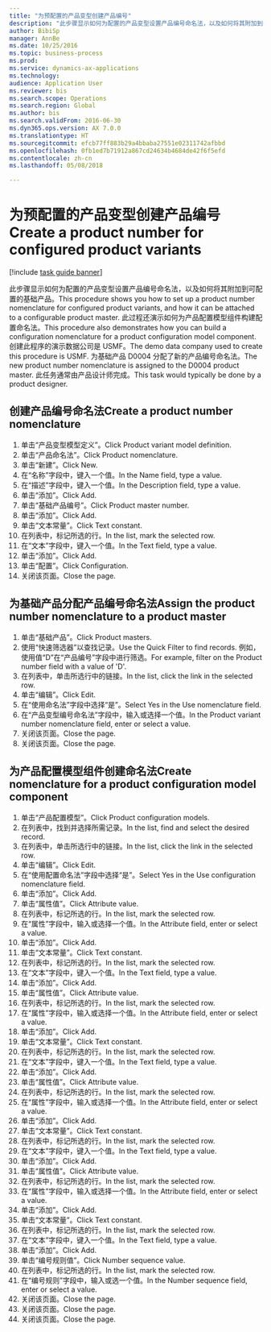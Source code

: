 ```yaml
--- 
title: "为预配置的产品变型创建产品编号"
description: "此步骤显示如何为配置的产品变型设置产品编号命名法，以及如何将其附加到可配置的基础产品。"
author: BibiSp
manager: AnnBe
ms.date: 10/25/2016
ms.topic: business-process
ms.prod: 
ms.service: dynamics-ax-applications
ms.technology: 
audience: Application User
ms.reviewer: bis
ms.search.scope: Operations
ms.search.region: Global
ms.author: bis
ms.search.validFrom: 2016-06-30
ms.dyn365.ops.version: AX 7.0.0
ms.translationtype: HT
ms.sourcegitcommit: efcb77ff883b29a4bbaba27551e02311742afbbd
ms.openlocfilehash: 0fb1ed7b71912a867cd24634b4684de42f6f5efd
ms.contentlocale: zh-cn
ms.lasthandoff: 05/08/2018

---
```

# <a name="create-a-product-number-for-configured-product-variants"></a><span data-ttu-id="b57ba-103">为预配置的产品变型创建产品编号</span><span class="sxs-lookup"><span data-stu-id="b57ba-103">Create a product number for configured product variants</span></span>

[!include [task guide banner](../../includes/task-guide-banner.md)]

<span data-ttu-id="b57ba-104">此步骤显示如何为配置的产品变型设置产品编号命名法，以及如何将其附加到可配置的基础产品。</span><span class="sxs-lookup"><span data-stu-id="b57ba-104">This procedure shows you how to set up a product number nomenclature for configured product variants, and how it can be attached to a configurable product master.</span></span> <span data-ttu-id="b57ba-105">此过程还演示如何为产品配置模型组件构建配置命名法。</span><span class="sxs-lookup"><span data-stu-id="b57ba-105">This procedure also demonstrates how you can build a configuration nomenclature for a product configuration model component.</span></span> <span data-ttu-id="b57ba-106">创建此程序的演示数据公司是 USMF。</span><span class="sxs-lookup"><span data-stu-id="b57ba-106">The demo data company used to create this procedure is USMF.</span></span> <span data-ttu-id="b57ba-107">为基础产品 D0004 分配了新的产品编号命名法。</span><span class="sxs-lookup"><span data-stu-id="b57ba-107">The new product number nomenclature is assigned to the D0004 product master.</span></span> <span data-ttu-id="b57ba-108">此任务通常由产品设计师完成。</span><span class="sxs-lookup"><span data-stu-id="b57ba-108">This task would typically be done by a product designer.</span></span>


## <a name="create-a-product-number-nomenclature"></a><span data-ttu-id="b57ba-109">创建产品编号命名法</span><span class="sxs-lookup"><span data-stu-id="b57ba-109">Create a product number nomenclature</span></span>
1. <span data-ttu-id="b57ba-110">单击“产品变型模型定义”。</span><span class="sxs-lookup"><span data-stu-id="b57ba-110">Click Product variant model definition.</span></span>
2. <span data-ttu-id="b57ba-111">单击“产品命名法”。</span><span class="sxs-lookup"><span data-stu-id="b57ba-111">Click Product nomenclature.</span></span>
3. <span data-ttu-id="b57ba-112">单击“新建”。</span><span class="sxs-lookup"><span data-stu-id="b57ba-112">Click New.</span></span>
4. <span data-ttu-id="b57ba-113">在“名称”字段中，键入一个值。</span><span class="sxs-lookup"><span data-stu-id="b57ba-113">In the Name field, type a value.</span></span>
5. <span data-ttu-id="b57ba-114">在“描述”字段中，键入一个值。</span><span class="sxs-lookup"><span data-stu-id="b57ba-114">In the Description field, type a value.</span></span>
6. <span data-ttu-id="b57ba-115">单击“添加”。</span><span class="sxs-lookup"><span data-stu-id="b57ba-115">Click Add.</span></span>
7. <span data-ttu-id="b57ba-116">单击“基础产品编号”。</span><span class="sxs-lookup"><span data-stu-id="b57ba-116">Click Product master number.</span></span>
8. <span data-ttu-id="b57ba-117">单击“添加”。</span><span class="sxs-lookup"><span data-stu-id="b57ba-117">Click Add.</span></span>
9. <span data-ttu-id="b57ba-118">单击“文本常量”。</span><span class="sxs-lookup"><span data-stu-id="b57ba-118">Click Text constant.</span></span>
10. <span data-ttu-id="b57ba-119">在列表中，标记所选的行。</span><span class="sxs-lookup"><span data-stu-id="b57ba-119">In the list, mark the selected row.</span></span>
11. <span data-ttu-id="b57ba-120">在“文本”字段中，键入一个值。</span><span class="sxs-lookup"><span data-stu-id="b57ba-120">In the Text field, type a value.</span></span>
12. <span data-ttu-id="b57ba-121">单击“添加”。</span><span class="sxs-lookup"><span data-stu-id="b57ba-121">Click Add.</span></span>
13. <span data-ttu-id="b57ba-122">单击“配置”。</span><span class="sxs-lookup"><span data-stu-id="b57ba-122">Click Configuration.</span></span>
14. <span data-ttu-id="b57ba-123">关闭该页面。</span><span class="sxs-lookup"><span data-stu-id="b57ba-123">Close the page.</span></span>

## <a name="assign-the-product-number-nomenclature-to-a-product-master"></a><span data-ttu-id="b57ba-124">为基础产品分配产品编号命名法</span><span class="sxs-lookup"><span data-stu-id="b57ba-124">Assign the product number nomenclature to a product master</span></span>
1. <span data-ttu-id="b57ba-125">单击“基础产品”。</span><span class="sxs-lookup"><span data-stu-id="b57ba-125">Click Product masters.</span></span>
2. <span data-ttu-id="b57ba-126">使用“快速筛选器”以查找记录。</span><span class="sxs-lookup"><span data-stu-id="b57ba-126">Use the Quick Filter to find records.</span></span> <span data-ttu-id="b57ba-127">例如，使用值“D”在“产品编号”字段中进行筛选。</span><span class="sxs-lookup"><span data-stu-id="b57ba-127">For example, filter on the Product number field with a value of 'D'.</span></span>
3. <span data-ttu-id="b57ba-128">在列表中，单击所选行中的链接。</span><span class="sxs-lookup"><span data-stu-id="b57ba-128">In the list, click the link in the selected row.</span></span>
4. <span data-ttu-id="b57ba-129">单击“编辑”。</span><span class="sxs-lookup"><span data-stu-id="b57ba-129">Click Edit.</span></span>
5. <span data-ttu-id="b57ba-130">在“使用命名法”字段中选择“是”。</span><span class="sxs-lookup"><span data-stu-id="b57ba-130">Select Yes in the Use nomenclature field.</span></span>
6. <span data-ttu-id="b57ba-131">在“产品变型编号命名法”字段中，输入或选择一个值。</span><span class="sxs-lookup"><span data-stu-id="b57ba-131">In the Product variant number nomenclature field, enter or select a value.</span></span>
7. <span data-ttu-id="b57ba-132">关闭该页面。</span><span class="sxs-lookup"><span data-stu-id="b57ba-132">Close the page.</span></span>
8. <span data-ttu-id="b57ba-133">关闭该页面。</span><span class="sxs-lookup"><span data-stu-id="b57ba-133">Close the page.</span></span>

## <a name="create-nomenclature-for-a-product-configuration-model-component"></a><span data-ttu-id="b57ba-134">为产品配置模型组件创建命名法</span><span class="sxs-lookup"><span data-stu-id="b57ba-134">Create nomenclature for a product configuration model component</span></span>
1. <span data-ttu-id="b57ba-135">单击“产品配置模型”。</span><span class="sxs-lookup"><span data-stu-id="b57ba-135">Click Product configuration models.</span></span>
2. <span data-ttu-id="b57ba-136">在列表中，找到并选择所需记录。</span><span class="sxs-lookup"><span data-stu-id="b57ba-136">In the list, find and select the desired record.</span></span>
3. <span data-ttu-id="b57ba-137">在列表中，单击所选行中的链接。</span><span class="sxs-lookup"><span data-stu-id="b57ba-137">In the list, click the link in the selected row.</span></span>
4. <span data-ttu-id="b57ba-138">单击“编辑”。</span><span class="sxs-lookup"><span data-stu-id="b57ba-138">Click Edit.</span></span>
5. <span data-ttu-id="b57ba-139">在“使用配置命名法”字段中选择“是”。</span><span class="sxs-lookup"><span data-stu-id="b57ba-139">Select Yes in the Use configuration nomenclature field.</span></span>
6. <span data-ttu-id="b57ba-140">单击“添加”。</span><span class="sxs-lookup"><span data-stu-id="b57ba-140">Click Add.</span></span>
7. <span data-ttu-id="b57ba-141">单击“属性值”。</span><span class="sxs-lookup"><span data-stu-id="b57ba-141">Click Attribute value.</span></span>
8. <span data-ttu-id="b57ba-142">在列表中，标记所选的行。</span><span class="sxs-lookup"><span data-stu-id="b57ba-142">In the list, mark the selected row.</span></span>
9. <span data-ttu-id="b57ba-143">在“属性”字段中，输入或选择一个值。</span><span class="sxs-lookup"><span data-stu-id="b57ba-143">In the Attribute field, enter or select a value.</span></span>
10. <span data-ttu-id="b57ba-144">单击“添加”。</span><span class="sxs-lookup"><span data-stu-id="b57ba-144">Click Add.</span></span>
11. <span data-ttu-id="b57ba-145">单击“文本常量”。</span><span class="sxs-lookup"><span data-stu-id="b57ba-145">Click Text constant.</span></span>
12. <span data-ttu-id="b57ba-146">在列表中，标记所选的行。</span><span class="sxs-lookup"><span data-stu-id="b57ba-146">In the list, mark the selected row.</span></span>
13. <span data-ttu-id="b57ba-147">在“文本”字段中，键入一个值。</span><span class="sxs-lookup"><span data-stu-id="b57ba-147">In the Text field, type a value.</span></span>
14. <span data-ttu-id="b57ba-148">单击“添加”。</span><span class="sxs-lookup"><span data-stu-id="b57ba-148">Click Add.</span></span>
15. <span data-ttu-id="b57ba-149">单击“属性值”。</span><span class="sxs-lookup"><span data-stu-id="b57ba-149">Click Attribute value.</span></span>
16. <span data-ttu-id="b57ba-150">在列表中，标记所选的行。</span><span class="sxs-lookup"><span data-stu-id="b57ba-150">In the list, mark the selected row.</span></span>
17. <span data-ttu-id="b57ba-151">在“属性”字段中，输入或选择一个值。</span><span class="sxs-lookup"><span data-stu-id="b57ba-151">In the Attribute field, enter or select a value.</span></span>
18. <span data-ttu-id="b57ba-152">单击“添加”。</span><span class="sxs-lookup"><span data-stu-id="b57ba-152">Click Add.</span></span>
19. <span data-ttu-id="b57ba-153">单击“文本常量”。</span><span class="sxs-lookup"><span data-stu-id="b57ba-153">Click Text constant.</span></span>
20. <span data-ttu-id="b57ba-154">在列表中，标记所选的行。</span><span class="sxs-lookup"><span data-stu-id="b57ba-154">In the list, mark the selected row.</span></span>
21. <span data-ttu-id="b57ba-155">在“文本”字段中，键入一个值。</span><span class="sxs-lookup"><span data-stu-id="b57ba-155">In the Text field, type a value.</span></span>
22. <span data-ttu-id="b57ba-156">单击“添加”。</span><span class="sxs-lookup"><span data-stu-id="b57ba-156">Click Add.</span></span>
23. <span data-ttu-id="b57ba-157">单击“属性值”。</span><span class="sxs-lookup"><span data-stu-id="b57ba-157">Click Attribute value.</span></span>
24. <span data-ttu-id="b57ba-158">在列表中，标记所选的行。</span><span class="sxs-lookup"><span data-stu-id="b57ba-158">In the list, mark the selected row.</span></span>
25. <span data-ttu-id="b57ba-159">在“属性”字段中，输入或选择一个值。</span><span class="sxs-lookup"><span data-stu-id="b57ba-159">In the Attribute field, enter or select a value.</span></span>
26. <span data-ttu-id="b57ba-160">单击“添加”。</span><span class="sxs-lookup"><span data-stu-id="b57ba-160">Click Add.</span></span>
27. <span data-ttu-id="b57ba-161">单击“文本常量”。</span><span class="sxs-lookup"><span data-stu-id="b57ba-161">Click Text constant.</span></span>
28. <span data-ttu-id="b57ba-162">在列表中，标记所选的行。</span><span class="sxs-lookup"><span data-stu-id="b57ba-162">In the list, mark the selected row.</span></span>
29. <span data-ttu-id="b57ba-163">在“文本”字段中，键入一个值。</span><span class="sxs-lookup"><span data-stu-id="b57ba-163">In the Text field, type a value.</span></span>
30. <span data-ttu-id="b57ba-164">单击“添加”。</span><span class="sxs-lookup"><span data-stu-id="b57ba-164">Click Add.</span></span>
31. <span data-ttu-id="b57ba-165">单击“属性值”。</span><span class="sxs-lookup"><span data-stu-id="b57ba-165">Click Attribute value.</span></span>
32. <span data-ttu-id="b57ba-166">在列表中，标记所选的行。</span><span class="sxs-lookup"><span data-stu-id="b57ba-166">In the list, mark the selected row.</span></span>
33. <span data-ttu-id="b57ba-167">在“属性”字段中，输入或选择一个值。</span><span class="sxs-lookup"><span data-stu-id="b57ba-167">In the Attribute field, enter or select a value.</span></span>
34. <span data-ttu-id="b57ba-168">单击“添加”。</span><span class="sxs-lookup"><span data-stu-id="b57ba-168">Click Add.</span></span>
35. <span data-ttu-id="b57ba-169">单击“文本常量”。</span><span class="sxs-lookup"><span data-stu-id="b57ba-169">Click Text constant.</span></span>
36. <span data-ttu-id="b57ba-170">在列表中，标记所选的行。</span><span class="sxs-lookup"><span data-stu-id="b57ba-170">In the list, mark the selected row.</span></span>
37. <span data-ttu-id="b57ba-171">在“文本”字段中，键入一个值。</span><span class="sxs-lookup"><span data-stu-id="b57ba-171">In the Text field, type a value.</span></span>
38. <span data-ttu-id="b57ba-172">单击“添加”。</span><span class="sxs-lookup"><span data-stu-id="b57ba-172">Click Add.</span></span>
39. <span data-ttu-id="b57ba-173">单击“编号规则值”。</span><span class="sxs-lookup"><span data-stu-id="b57ba-173">Click Number sequence value.</span></span>
40. <span data-ttu-id="b57ba-174">在列表中，标记所选的行。</span><span class="sxs-lookup"><span data-stu-id="b57ba-174">In the list, mark the selected row.</span></span>
41. <span data-ttu-id="b57ba-175">在“编号规则”字段中，输入或选一个值。</span><span class="sxs-lookup"><span data-stu-id="b57ba-175">In the Number sequence field, enter or select a value.</span></span>
42. <span data-ttu-id="b57ba-176">关闭该页面。</span><span class="sxs-lookup"><span data-stu-id="b57ba-176">Close the page.</span></span>
43. <span data-ttu-id="b57ba-177">关闭该页面。</span><span class="sxs-lookup"><span data-stu-id="b57ba-177">Close the page.</span></span>
44. <span data-ttu-id="b57ba-178">关闭该页面。</span><span class="sxs-lookup"><span data-stu-id="b57ba-178">Close the page.</span></span>


